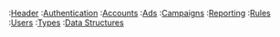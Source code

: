 :[Header](blueprint/head.apib)
:[Authentication](blueprint/auth.apib)
:[Accounts](blueprint/accounts.apib)
:[Ads](blueprint/ads.apib)
:[Campaigns](blueprint/campaigns.apib)
:[Reporting](blueprint/reporting.apib)
:[Rules](blueprint/rules.apib)
:[Users](blueprint/users.apib)
:[Types](blueprint/types.apib)
:[Data Structures](blueprint/data_structures.apib)
